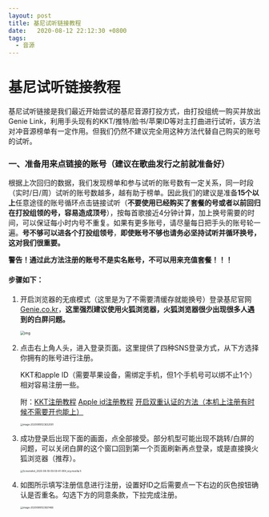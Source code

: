 ```yaml
---
layout: post
title: 基尼试听链接教程
date:   2020-08-12 22:12:30 +0800
tags:
  - 音源
---
```


# 基尼试听链接教程

基尼试听链接是我们最近开始尝试的基尼音源打投方式，由打投组统一购买并放出Genie Link，利用手头现有的KKT/推特/脸书/苹果ID等对主打曲进行试听，该方法对冲音源榜单有一定作用。但我们仍然不建议完全用这种方法代替自己购买的账号的试听。



### 一、准备用来点链接的账号（建议在歌曲发行之前就准备好）

根据上次回归的数据，我们发现榜单和参与试听的账号数有一定关系，同一时段（实时/日/周）试听的账号数越多，越有助于榜单。因此我们的建议是准备**15个以上**任意途径的账号循环点击链接试听（**不要使用已经购买了套餐的号或者以前回归在打投组领的号，容易造成顶号**），按每首歌接近4分钟计算，加上换号需要的时间，可以保证每小时内号不重复。如果有更多账号，请尽量每日把手头的账号轮一遍。**号不够可以进各个打投组领号**，**即使账号不够也请务必坚持试听并循环换号，这对我们很重要。**



**警告！通过此方法注册的账号不是实名账号，不可以用来充值套餐！！！**



#### 步骤如下：

1. 开启浏览器的无痕模式（这里是为了不需要清缓存就能换号）登录基尼官网[Genie.co.kr](Genie.co.kr)，**这里强烈建议使用火狐浏览器，火狐浏览器很少出现很多人遇到的白屏问题。**

   <img src="D:%5CUserData%5CMy%20Documents%5CTencent%20Files%5C609875763%5CImage%5CC2C%5CAEB4E99928DA5B6CB94326E9E1A24398.png" alt="img" style="zoom: 50%;" />
   
2. 点击右上角人头，进入登录页面。这里提供了四种SNS登录方式，从下方选择你拥有的账号进行注册。

   KKT和apple ID（需要苹果设备，需绑定手机，但1个手机号可以绑不止1个）相对容易注册一些。

   附：[KKT注册教程]([https://penglanxindong1106.github.io/2020/08/12/KKT%E6%B3%A8%E5%86%8C%E6%95%99%E7%A8%8B.html](https://penglanxindong1106.github.io/2020/08/12/KKT注册教程.html))       [Apple id注册教程](https://zhuanlan.zhihu.com/p/93486646)       [开启双重认证的方法（本机上注册有时候不需要开也能上）](https://jingyan.baidu.com/article/a17d5285dafe398098c8f2a8.html)

   <img src="C:%5CUsers%5CAdministrator%5CAppData%5CRoaming%5CTypora%5Ctypora-user-images%5Cimage-20200818123632081.png" alt="image-20200818123632081" style="zoom:33%;" />

3. 成功登录后出现下面的画面，点全部接受。部分机型可能出现不跳转/白屏的问题，可以关闭白屏的这个窗口回到第一个页面刷新再点登录，或是直接换火狐浏览器（推荐）。

   <img src="C:%5CUsers%5CAdministrator%5CDesktop%5CScreenshot_2020-08-18-09-59-41-904_org.mozilla.fi.jpg" alt="Screenshot_2020-08-18-09-59-41-904_org.mozilla.fi" style="zoom:33%;" />

4. 如图所示填写注册信息进行注册，设置好ID之后需要点一下右边的灰色按钮确认是否重名。勾选下方的同意条款，下拉完成注册。

   <img src="C:%5CUsers%5CAdministrator%5CAppData%5CRoaming%5CTypora%5Ctypora-user-images%5Cimage-20200818123921466.png" alt="image-20200818123921466" style="zoom:33%;" />

   

   

   



